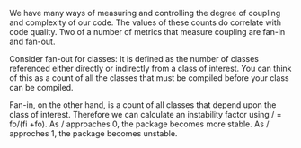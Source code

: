 We have many ways of measuring and controlling the degree of coupling and complexity of our code. The values of these counts do correlate with code quality. Two of a number of metrics that measure coupling are fan-in and fan-out. 

Consider fan-out for classes: It is defined as the number of classes referenced either directly or indirectly from a class of interest. You can think of this as a count of all the classes that must be compiled before your class can be compiled.

Fan-in, on the other hand, is a count of all classes that depend upon the class of interest. Therefore we can calculate an instability factor using / = fo/(fi +fo). As / approaches 0, the package becomes more stable. As / approches 1, the package becomes unstable. 
